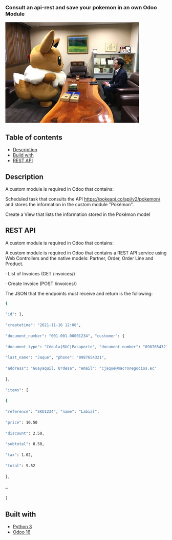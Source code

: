<!-- PROJECT LOGO -->
<br />
<p>
  <h3>Consult an api-rest and save your pokemon in an own Odoo Module</h3>
  <img src="https://github.com/cjmont/odoo_custom_module/blob/main/img/pokemon.png" />
</p>


<!-- GETTING STARTED -->
## Table of contents

* [Description](#description)
* [Build with](#built-with)
* [REST API](#rest-api)



## Description

A custom module is required in Odoo that contains:

Scheduled task that consults the API https://pokeapi.co/api/v2/pokemon/ and stores the information in the custom module "Pokémon".

Create a View that lists the information stored in the Pokémon model


## REST API

A custom module is required in Odoo that contains:

A custom module is required in Odoo that contains a REST API service using Web Controllers and the native models: Partner, Order, Order Line and Product.

· List of Invoices (GET /invoices/)

· Create Invoice (POST /invoices/)

The JSON that the endpoints must receive and return is the following:

```sh
{

"id": 1,

"createtime": "2021-11-16 12:00",

"document_number": "001-001-00001234", "customer": {

"document_type": "Cédula|RUC|Pasaporte", "document_number": "0987654321", "first_name": "Christian",

"last_name": "Jaque", "phone": "0987654321",

"address": "Guayaquil, Urdesa", "email": "cjaque@macronegocios.ec"

},

"items": [

{

"reference": "SKU1234", "name": "Labial",

"price": 10.50

"discount": 2.50,

"subtotal": 8.50,

"tax": 1.02,

"total": 9.52

},

…

]
```


## Built with

* [Python 3](https://www.python.org/downloads/)
* [Odoo 16](https://www.odoo.com/es_ES/blog/viajes-5/conoce-odoo-16-968)




 
